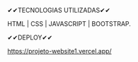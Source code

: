 ✔✔TECNOLOGIAS UTILIZADAS✔✔

HTML | CSS | JAVASCRIPT | BOOTSTRAP.


✔✔DEPLOY✔✔

https://projeto-website1.vercel.app/

